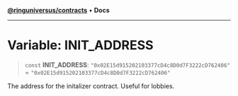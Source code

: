 [**@ringuniversus/contracts**](../../../README.md) • **Docs**

---

# Variable: INIT_ADDRESS

> `const` **INIT_ADDRESS**: `"0x02E15d915202103377cD4c8D0d7F3222cD762406"` = `"0x02E15d915202103377cD4c8D0d7F3222cD762406"`

The address for the initalizer contract. Useful for lobbies.
